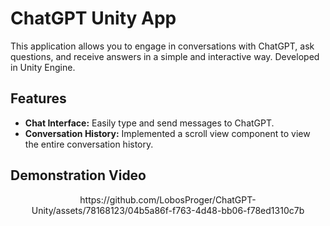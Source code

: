 # ChatGPT Unity App

This application allows you to engage in conversations with ChatGPT, ask questions, and receive answers in a simple and interactive way. Developed in Unity Engine.

## Features
* **Chat Interface:** Easily type and send messages to ChatGPT.
* **Conversation History:** Implemented a scroll view component to view the entire conversation history.

## Demonstration Video

<p align="center">
https://github.com/LobosProger/ChatGPT-Unity/assets/78168123/04b5a86f-f763-4d48-bb06-f78ed1310c7b
</p>
